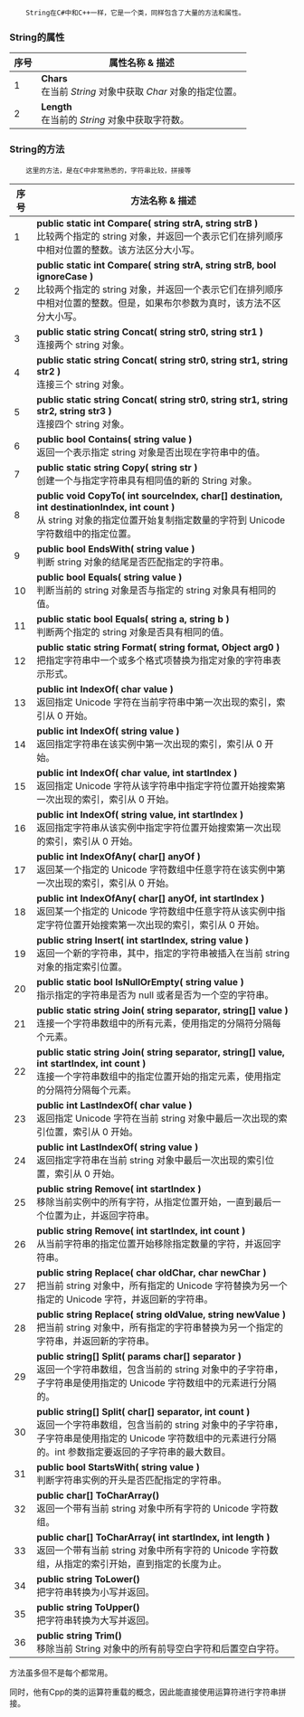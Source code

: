 		String在C#中和C++一样，它是一个类，同样包含了大量的方法和属性。

### String的属性

|序号|属性名称 & 描述|
|---|---|
|1|**Chars**  <br>在当前 _String_ 对象中获取 _Char_ 对象的指定位置。|
|2|**Length**  <br>在当前的 _String_ 对象中获取字符数。|

### String的方法

		这里的方法，是在C中非常熟悉的，字符串比较，拼接等

|序号|方法名称 & 描述|
|---|---|
|1|**public static int Compare( string strA, string strB )**  <br>比较两个指定的 string 对象，并返回一个表示它们在排列顺序中相对位置的整数。该方法区分大小写。|
|2|**public static int Compare( string strA, string strB, bool ignoreCase )**  <br>比较两个指定的 string 对象，并返回一个表示它们在排列顺序中相对位置的整数。但是，如果布尔参数为真时，该方法不区分大小写。|
|3|**public static string Concat( string str0, string str1 )**  <br>连接两个 string 对象。|
|4|**public static string Concat( string str0, string str1, string str2 )**  <br>连接三个 string 对象。|
|5|**public static string Concat( string str0, string str1, string str2, string str3 )**  <br>连接四个 string 对象。|
|6|**public bool Contains( string value )**  <br>返回一个表示指定 string 对象是否出现在字符串中的值。|
|7|**public static string Copy( string str )**  <br>创建一个与指定字符串具有相同值的新的 String 对象。|
|8|**public void CopyTo( int sourceIndex, char[] destination, int destinationIndex, int count )**  <br>从 string 对象的指定位置开始复制指定数量的字符到 Unicode 字符数组中的指定位置。|
|9|**public bool EndsWith( string value )**  <br>判断 string 对象的结尾是否匹配指定的字符串。|
|10|**public bool Equals( string value )**  <br>判断当前的 string 对象是否与指定的 string 对象具有相同的值。|
|11|**public static bool Equals( string a, string b )**  <br>判断两个指定的 string 对象是否具有相同的值。|
|12|**public static string Format( string format, Object arg0 )**  <br>把指定字符串中一个或多个格式项替换为指定对象的字符串表示形式。|
|13|**public int IndexOf( char value )**  <br>返回指定 Unicode 字符在当前字符串中第一次出现的索引，索引从 0 开始。|
|14|**public int IndexOf( string value )**  <br>返回指定字符串在该实例中第一次出现的索引，索引从 0 开始。|
|15|**public int IndexOf( char value, int startIndex )**  <br>返回指定 Unicode 字符从该字符串中指定字符位置开始搜索第一次出现的索引，索引从 0 开始。|
|16|**public int IndexOf( string value, int startIndex )**  <br>返回指定字符串从该实例中指定字符位置开始搜索第一次出现的索引，索引从 0 开始。|
|17|**public int IndexOfAny( char[] anyOf )**  <br>返回某一个指定的 Unicode 字符数组中任意字符在该实例中第一次出现的索引，索引从 0 开始。|
|18|**public int IndexOfAny( char[] anyOf, int startIndex )**  <br>返回某一个指定的 Unicode 字符数组中任意字符从该实例中指定字符位置开始搜索第一次出现的索引，索引从 0 开始。|
|19|**public string Insert( int startIndex, string value )**  <br>返回一个新的字符串，其中，指定的字符串被插入在当前 string 对象的指定索引位置。|
|20|**public static bool IsNullOrEmpty( string value )**  <br>指示指定的字符串是否为 null 或者是否为一个空的字符串。|
|21|**public static string Join( string separator, string[] value )**  <br>连接一个字符串数组中的所有元素，使用指定的分隔符分隔每个元素。|
|22|**public static string Join( string separator, string[] value, int startIndex, int count )**  <br>连接一个字符串数组中的指定位置开始的指定元素，使用指定的分隔符分隔每个元素。|
|23|**public int LastIndexOf( char value )**  <br>返回指定 Unicode 字符在当前 string 对象中最后一次出现的索引位置，索引从 0 开始。|
|24|**public int LastIndexOf( string value )**  <br>返回指定字符串在当前 string 对象中最后一次出现的索引位置，索引从 0 开始。|
|25|**public string Remove( int startIndex )**  <br>移除当前实例中的所有字符，从指定位置开始，一直到最后一个位置为止，并返回字符串。|
|26|**public string Remove( int startIndex, int count )**  <br>从当前字符串的指定位置开始移除指定数量的字符，并返回字符串。|
|27|**public string Replace( char oldChar, char newChar )**  <br>把当前 string 对象中，所有指定的 Unicode 字符替换为另一个指定的 Unicode 字符，并返回新的字符串。|
|28|**public string Replace( string oldValue, string newValue )**  <br>把当前 string 对象中，所有指定的字符串替换为另一个指定的字符串，并返回新的字符串。|
|29|**public string[] Split( params char[] separator )**  <br>返回一个字符串数组，包含当前的 string 对象中的子字符串，子字符串是使用指定的 Unicode 字符数组中的元素进行分隔的。|
|30|**public string[] Split( char[] separator, int count )**  <br>返回一个字符串数组，包含当前的 string 对象中的子字符串，子字符串是使用指定的 Unicode 字符数组中的元素进行分隔的。int 参数指定要返回的子字符串的最大数目。|
|31|**public bool StartsWith( string value )**  <br>判断字符串实例的开头是否匹配指定的字符串。|
|32|**public char[] ToCharArray()**  <br>返回一个带有当前 string 对象中所有字符的 Unicode 字符数组。|
|33|**public char[] ToCharArray( int startIndex, int length )**  <br>返回一个带有当前 string 对象中所有字符的 Unicode 字符数组，从指定的索引开始，直到指定的长度为止。|
|34|**public string ToLower()**  <br>把字符串转换为小写并返回。|
|35|**public string ToUpper()**  <br>把字符串转换为大写并返回。|
|36|**public string Trim()**  <br>移除当前 String 对象中的所有前导空白字符和后置空白字符。|

方法虽多但不是每个都常用。

同时，他有Cpp的类的运算符重载的概念，因此能直接使用运算符进行字符串拼接。


